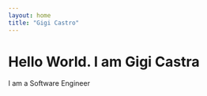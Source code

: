 ```yaml
---
layout: home
title: "Gigi Castro"
---
```


# Hello World. I am Gigi Castra
I am a Software Engineer 
